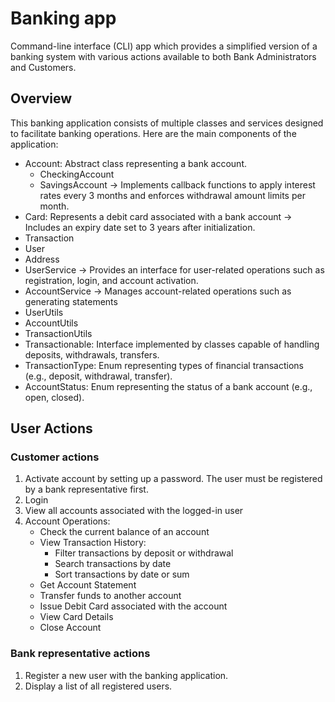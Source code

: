 # Banking app

Command-line interface (CLI) app which provides a simplified version of a banking system with various actions available to both Bank Administrators and Customers.

## Overview
This banking application consists of multiple classes and services designed to facilitate banking operations. Here are the main components of the application:

-    Account: Abstract class representing a bank account.
        - CheckingAccount
        - SavingsAccount -> Implements callback functions to apply interest rates every 3 months and enforces withdrawal amount limits per month.
- Card: Represents a debit card associated with a bank account -> Includes an expiry date set to 3 years after initialization.
- Transaction
- User
- Address
- UserService -> Provides an interface for user-related operations such as registration, login, and account activation.
- AccountService -> Manages account-related operations such as generating statements
- UserUtils
- AccountUtils
- TransactionUtils
- Transactionable: Interface implemented by classes capable of handling deposits, withdrawals, transfers.
- TransactionType: Enum representing types of financial transactions (e.g., deposit, withdrawal, transfer).
- AccountStatus: Enum representing the status of a bank account (e.g., open, closed).
  
## User Actions
### Customer actions

1) Activate account by setting up a password. The user must be registered by a bank representative first.
2) Login
3) View all accounts associated with the logged-in user
4) Account Operations:
    - Check the current balance of an account
    - View Transaction History:
        - Filter transactions by deposit or withdrawal
        - Search transactions by date
        - Sort transactions by date or sum
    - Get Account Statement
    - Transfer funds to another account
    - Issue Debit Card associated with the account
    - View Card Details
    - Close Account

### Bank representative actions

1) Register a new user with the banking application.
2) Display a list of all registered users.


